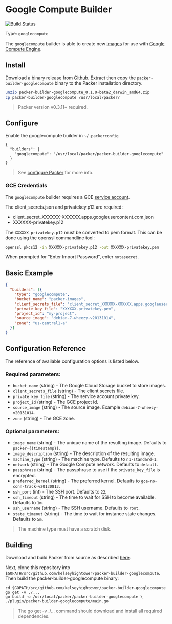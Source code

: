 # Google Compute Builder

[![Build Status](https://travis-ci.org/kelseyhightower/packer-builder-googlecompute.png?branch=master)](https://travis-ci.org/kelseyhightower/packer-builder-googlecompute)

Type: `googlecompute`

The `googlecompute` builder is able to create new [images](https://developers.google.com/compute/docs/images)
for use with [Google Compute Engine](https://cloud.google.com/products/compute-engine).

## Install

Download a binary release from [Github](https://github.com/kelseyhightower/packer-builder-googlecompute/releases).
Extract then copy the `packer-builder-googlecompute` binary to the Packer installation directory.

```Bash
unzip packer-builder-googlecompute_0.1.0-beta2_darwin_amd64.zip
cp packer-builder-googlecompute /usr/local/packer/
```

> Packer version v0.3.11+ required.

## Configure

Enable the googlecompute builder in `~/.packerconfig`

```
{
  "builders": {
    "googlecompute": "/usr/local/packer/packer-builder-googlecompute"
  }
}
```

> See [configure Packer](http://www.packer.io/docs/other/core-configuration.html) for more info.

### GCE Credentials

The `googlecompute` builder requires a GCE [service account](https://developers.google.com/console/help/#service_accounts). 

The client_secrets.json and privatekey.p12 are required:

* client_secret_XXXXXX-XXXXXX.apps.googleusercontent.com.json
* XXXXXX-privatekey.p12

The `XXXXXX-privatekey.p12` must be converted to pem format. This can
be done using the openssl commandline tool:

```Bash
openssl pkcs12 -in XXXXXX-privatekey.p12 -out XXXXXX-privatekey.pem
```

When prompted for "Enter Import Password", enter `notasecret`.

## Basic Example

```JSON
{
  "builders": [{
    "type": "googlecompute",
    "bucket_name": "packer-images",
    "client_secrets_file": "client_secret_XXXXXX-XXXXXX.apps.googleusercontent.com.json",
    "private_key_file": "XXXXXX-privatekey.pem",
    "project_id": "my-project",
    "source_image": "debian-7-wheezy-v20131014",
    "zone": "us-central1-a"
  }]
}
```

## Configuration Reference

The reference of available configuration options is listed below.

### Required parameters:

* `bucket_name` (string) - The Google Cloud Storage bucket to store images.
* `client_secrets_file` (string) - The client secrets file.
* `private_key_file` (string) - The service account private key.
* `project_id` (string) - The GCE project id.
* `source_image` (string) - The source image. Example `debian-7-wheezy-v20131014`.
* `zone` (string) - The GCE zone.

### Optional parameters:

* `image_name` (string) - The unique name of the resulting image. Defaults to `packer-{{timestamp}}`.
* `image_description` (string) - The description of the resulting image.
* `machine_type` (string) - The machine type. Defaults to `n1-standard-1`.
* `network` (string) - The Google Compute network. Defaults to `default`.
* `passphrase` (string) - The passphrase to use if the `private_key_file` is encrypted.
* `preferred_kernel` (string) - The preferred kernel. Defaults to `gce-no-conn-track-v20130813`.
* `ssh_port` (int) - The SSH port. Defaults to `22`.
* `ssh_timeout` (string) - The time to wait for SSH to become available. Defaults to `1m`.
* `ssh_username` (string) - The SSH username. Defaults to `root`.
* `state_timeout` (string) - The time to wait for instance state changes. Defaults to `5m`.

> The machine type must have a scratch disk.

## Building

Download and build Packer from source as described [here](https://github.com/mitchellh/packer#developing-packer).

Next, clone this repository into `$GOPATH/src/github.com/kelseyhightower/packer-builder-googlecompute`.  Then build the packer-builder-googlecompute binary:

```
cd $GOPATH/src/github.com/kelseyhightower/packer-builder-googlecompute
go get -v ./...
go build -o /usr/local/packer/packer-builder-googlecompute \
./plugin/packer-builder-googlecompute/main.go
```

> The go get -v ./... command should download and install all required dependencies.
